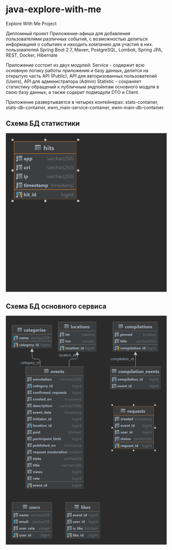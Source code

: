 # java-explore-with-me

Explore With Me Project

Дипломный проект
Приложение-афиша для добавления пользователями различных событий, с возможностью делиться информацией о событиях и находить компанию для участия в них. пользователей
Spring Boot 2.7, Maven, PostgreSQL, Lombok, Spring JPA, REST, Docker, Hibernate

Приложение состоит из двух модулей:
Service - содержит всю основную логику работы приложения и базу данных, делится на открытую часть API (Public), API для авторизованных пользователей (Users), API для администратора (Admin)
Statistic - сохраняет статистику обращений к публичным эндпойнтам основного модуля в свою базу данных, а также содерит подмодули DTO и Client.

Приложение развертывается в четырех контейнерах: stats-container, stats-db-container, ewm_main-service-container, ewm-main-db-container.

## Схема БД статистики

![plot](statistic/server/src/main/resources/stats-db-shema.png)


## Схема БД основного сервиса

![plot](service/src/main/resources/ewm-main-db.png)